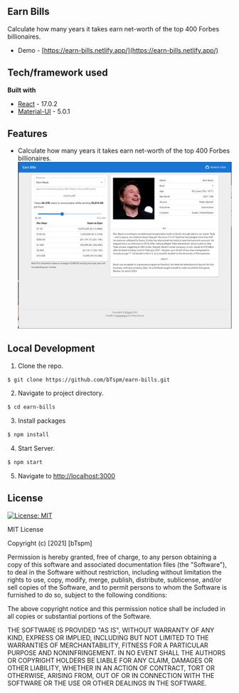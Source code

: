 
## Earn Bills
Calculate how many years it takes earn net-worth of the top 400 Forbes billionaires.
- Demo - [https://earn-bills.netlify.app/](https://earn-bills.netlify.app/)

## Tech/framework used
<b>Built with</b>
- [React](https://reactjs.org/) - 17.0.2
- [Material-UI](https://mui.com/) - 5.0.1

## Features
- Calculate how many years it takes earn net-worth of the top 400 Forbes billionaires.
  ![git_images/home_page.png](git_images/home_page.png)

## Local Development
1. Clone the repo.
```sh
$ git clone https://github.com/bTspm/earn-bills.git
```
2. Navigate to project directory.
```sh
$ cd earn-bills
```
3. Install packages
```sh
$ npm install
```
4. Start Server.
```sh
$ npm start
```
5. Navigate to [http://localhost:3000](http://localhost:3000)

## License
[![License: MIT](https://img.shields.io/badge/License-MIT-yellow.svg)](https://opensource.org/licenses/MIT)


MIT License

Copyright (c) [2021] [bTspm]

Permission is hereby granted, free of charge, to any person obtaining a copy
of this software and associated documentation files (the "Software"), to deal
in the Software without restriction, including without limitation the rights
to use, copy, modify, merge, publish, distribute, sublicense, and/or sell
copies of the Software, and to permit persons to whom the Software is
furnished to do so, subject to the following conditions:

The above copyright notice and this permission notice shall be included in all
copies or substantial portions of the Software.

THE SOFTWARE IS PROVIDED "AS IS", WITHOUT WARRANTY OF ANY KIND, EXPRESS OR
IMPLIED, INCLUDING BUT NOT LIMITED TO THE WARRANTIES OF MERCHANTABILITY,
FITNESS FOR A PARTICULAR PURPOSE AND NONINFRINGEMENT. IN NO EVENT SHALL THE
AUTHORS OR COPYRIGHT HOLDERS BE LIABLE FOR ANY CLAIM, DAMAGES OR OTHER
LIABILITY, WHETHER IN AN ACTION OF CONTRACT, TORT OR OTHERWISE, ARISING FROM,
OUT OF OR IN CONNECTION WITH THE SOFTWARE OR THE USE OR OTHER DEALINGS IN THE
SOFTWARE.

